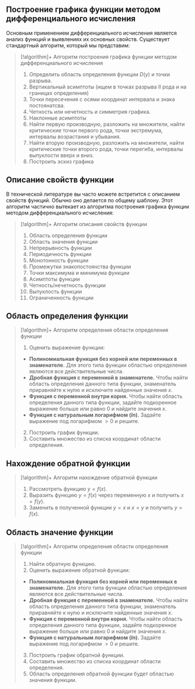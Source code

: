 ## Построение графика функции методом дифференциального исчисления
Основным применением дифференциального исчисления является анализ функций и выявлениях их основных свойств. Существует стандартный алгоритм, который мы представим:

> [!algorithm]+ Алгоритм построения графика функции методом дифференциального исчисления
> 1. Определить область определения функции $D(y)$ и точки разрыва.
> 2. Вертикальный асимптоты (ищем в точках разрыва II рода и на границах определения)
> 3. Точки пересечения с осями координат интервала и знака постоянатсва.
> 4. Четность или нечетность и симметрия графика.
> 5. Наклонные асимптоты
> 6. Найти первую производную, разложить на множители, найти критические точки первого рода, точки экстремума, интервалы возрастания и убывания.
> 7. Найти вторую производную, разложить на множители, найти критические точки второго рода, точки перегиба, интервалы выпуклости вверх и вниз. 
> 8. Построить эскиз графика

## Описание свойств функции
В технической литературе вы часто можете встретится с описанием свойств функций. Обычно оно делается по общему шаблону. Этот алгоритм частично вытекает из алгоритма построения графика функции методом дифференциального исчисления:

> [!algorithm]+ Алгоритм описания свойств функции
> 1. Область определения функции
> 2. Область значения функции
> 3. Непрерывность функции
> 4. Периодичность функции
> 5. Монотонность функции
> 6. Промежутки знакопостоянства функции 
> 7. Точки максимума и минимума функции
> 8. Асимптоты функции
> 9. Четность/нечетность функции
> 10. Выпуклость функции
> 11. Ограниченность функции

## Область определения функции
> [!algorithm]+ Алгоритм определения области определения функции
> 1. Оценить выражение функции:
> 	- **Полиномиальная функция без корней или переменных в знаменателе.** Для этого типа функции областью определения являются все действительные числа.
> 	- **Дробная функция с переменной в знаменателе.** Чтобы найти область определения данного типа функции, знаменатель приравняйте к нулю и исключите найденные значения $x$.
> 	- **Функция с переменной внутри корня.** Чтобы найти область определения данного типа функции, задайте подкоренное выражение больше или равно $0$ и найдите значения $x$.
> 	- **Функция с натуральным логарифмом ($ln$).** Задайте выражение под логарифмом $> 0$ и решите.
> 2. Построить график функции. 
> 3. Составить множество из списка координат области определения. 

## Нахождение обратной функции
> [!algorithm]+ Алгоритм нахождение обратной функции
> 1. Рассмотреть функцию $y = f(x)$.
> 2. Выразить функцию $y = f(x)$ через переменную $x$ и получить $x = f(y)$.
> 3. Заменить в полученной функции $y = x$ и $x = y$ и получить $y = f(x)$. 

## Область значение функции
> [!algorithm]+ Алгоритм определения области определения функции
> 1. Найти обратную функцию. 
> 2. Оценить выражение обратной функции:
> 	- **Полиномиальная функция без корней или переменных в знаменателе.** Для этого типа функции областью определения являются все действительные числа.
> 	- **Дробная функция с переменной в знаменателе.** Чтобы найти область определения данного типа функции, знаменатель приравняйте к нулю и исключите найденные значения $x$.
> 	- **Функция с переменной внутри корня.** Чтобы найти область определения данного типа функции, задайте подкоренное выражение больше или равно $0$ и найдите значения $x$.
> 	- **Функция с натуральным логарифмом ($ln$).** Задайте выражение под логарифмом $> 0$ и решите.
> 3. Построить график обратной функции. 
> 4. Составить множество из списка координат области определения. 
> 5. Область определения обратной функции будет областью значения функции.

